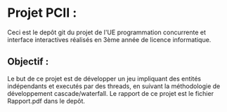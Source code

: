 # Projet PCII :

Ceci est le depôt git du projet de l'UE programmation concurrente et interface interactives réalisés en 3ème année de licence informatique.

## Objectif :
Le but de ce projet est de développer un jeu impliquant des entités indépendants et executés par des threads, en suivant la méthodologie de développement cascade/waterfall.
Le rapport de ce projet est le fichier Rapport.pdf dans le depôt.
